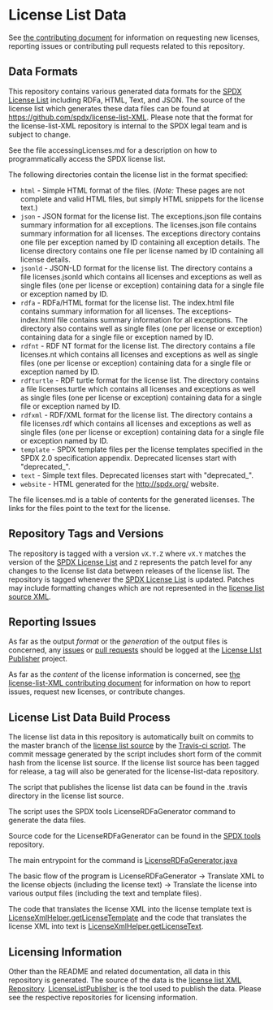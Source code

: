 # License List Data

See [the contributing document](CONTRIBUTING.md) for information on requesting new licenses, reporting issues or contributing pull requests related to this repository.

## Data Formats

This repository contains various generated data formats for the [SPDX License List](http://spdx.org/licenses/) including RDFa, HTML, Text, and JSON. The source of the license list which generates these data files can be found at https://github.com/spdx/license-list-XML.  Please note that the format for the license-list-XML repository is internal to the SPDX legal team and is subject to change.

See the file accessingLicenses.md for a description on how to programmatically access the SPDX license list.

The following directories contain the license list in the format specified:

* `html` - Simple HTML format of the files. (*Note:* These pages are not complete and valid HTML files, but simply HTML snippets for the license text.)
* `json` - JSON format for the license list.  The exceptions.json file contains summary information for all exceptions.  The licenses.json file contains summary information for all licenses.  The exceptions directory contains one file per exception named by ID containing all exception details.  The license directory contains one file per license named by ID containing all license details.
* `jsonld` - JSON-LD format for the license list.  The directory contains a file licenses.jsonld which contains all licenses and exceptions as well as single files (one per license or exception) containing data for a single file or exception named by ID.
* `rdfa` - RDFa/HTML format for the license list.  The index.html file contains summary information for all licenses.  The exceptions-index.html file contains summary information for all exceptions.  The directory also contains well as single files (one per license or exception) containing data for a single file or exception named by ID.
* `rdfnt` - RDF NT format for the license list.  The directory contains a file licenses.nt which contains all licenses and exceptions as well as single files (one per license or exception) containing data for a single file or exception named by ID.
* `rdfturtle` - RDF turtle format for the license list.  The directory contains a file licenses.turtle which contains all licenses and exceptions as well as single files (one per license or exception) containing data for a single file or exception named by ID.
* `rdfxml` - RDF/XML format for the license list.  The directory contains a file licenses.rdf which contains all licenses and exceptions as well as single files (one per license or exception) containing data for a single file or exception named by ID.
* `template` - SPDX template files per the license templates specified in the SPDX 2.0 specification appendix.  Deprecated licenses start with "deprecated_".
* `text` - Simple text files.  Deprecated licenses start with "deprecated_".
* `website` - HTML generated for the http://spdx.org/ website.

The file licenses.md is a table of contents for the generated licenses.  The links for the files point to the text for the license.

## Repository Tags and Versions

The repository is tagged with a version `vX.Y.Z` where `vX.Y` matches the version of the [SPDX License List](http://spdx.org/licenses/) and `Z` represents the patch level for any changes to the license list data between releases of the license list.  The repository is tagged whenever the [SPDX License List](http://spdx.org/licenses/) is updated.  Patches may include formatting changes which are not represented in the [license list source XML](https://github.com/spdx/license-list-XML).  

## Reporting Issues

As far as the output *format* or the *generation* of the output files is concerned, any [issues](https://github.com/spdx/LicenseListPublisher/issues) or [pull requests](https://github.com/spdx/LicenseListPublisher/pulls) should be logged at the [License LIst Publisher](http://github.com/spdx/LicenseListPublisher) project.

As far as the *content* of the license information is concerned, see [the license-list-XML contributing document](https://github.com/spdx/license-list-XML/blob/master/CONTRIBUTING.md) for information on how to report issues, request new licenses, or contribute changes.

## License List Data Build Process

The license list data in this repository is automatically built on commits to the master branch of the [license list source](https://github.com/spdx/license-list-XML) by the [Travis-ci script](https://github.com/spdx/license-list-XML/blob/master/.travis.yml).  The commit message generated by the script includes short form of the commit hash from the license list source.  If the license list source has been tagged for release, a tag will also be generated for the license-list-data repository.

The script that publishes the license list data can be found in the .travis directory in the license list source.

The script uses the SPDX tools LicenseRDFaGenerator command to generate the data files.

Source code for the LicenseRDFaGenerator can be found in the [SPDX tools](http://github.com/spdx/tools) repository.  

The main entrypoint for the command is [LicenseRDFaGenerator.java](https://github.com/spdx/LicenseListPublisher/blob/a29a0939a19522f9e3a3b1be6e5f4926c6368435/src/org/spdx/licenselistpublisher/LicenseRDFAGenerator.java#L122)

The basic flow of the program is LicenseRDFaGenerator -> Translate XML to the license objects (including the license text) -> Translate the license into various output files (including the text and template files).

The code that translates the license XML into the license template text is [LicenseXmlHelper.getLicenseTemplate](https://github.com/spdx/tools/blob/4c9054942fd8ba1fb691de8950aeeca3fdf4addf/src/org/spdx/licensexml/LicenseXmlHelper.java#L498) and the code that translates the license XML into text is [LicenseXmlHelper.getLicenseText](https://github.com/spdx/tools/blob/4c9054942fd8ba1fb691de8950aeeca3fdf4addf/src/org/spdx/licensexml/LicenseXmlHelper.java#L523).

## Licensing Information

Other than the README and related documentation, all data in this repository is generated.  The source of the data is the [license list XML Repository](https://github.com/spdx/license-list-XML).  [LicenseListPublisher](https://github.com/spdx/LicenseListPublisher) is the tool used to publish the data.  Please see the respective repositories for licensing information.
